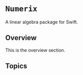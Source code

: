 # ``Numerix``

A linear algebra package for Swift.

## Overview

This is the overview section.

## Topics
